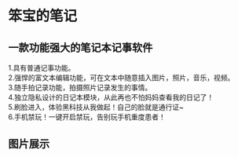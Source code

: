# 笨宝的笔记
## 一款功能强大的笔记本记事软件
1.具有普通记事功能。<br>
2.强悍的富文本编辑功能，可在文本中随意插入图片，照片，音乐，视频。<br>
3.随手拍记录功能，拍摄照片记录发生的事情。<br>
4.独立隐私设计的日记本模块，从此再也不怕妈妈查看我的日记了！<br>
5.刷脸进入，体验黑科技从我做起！自己的脸就是通行证~<br>
6.手机禁玩！一键开启禁玩，告别玩手机重度患者！<br>
## 图片展示
